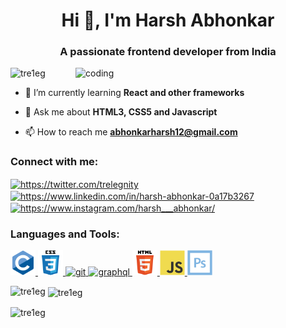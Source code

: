 <h1 align="center">Hi 👋, I'm Harsh Abhonkar</h1>
<h3 align="center">A passionate frontend developer from India</h3>

<img align="right" alt="coding" width="400" src="https://media2.giphy.com/media/qgQUggAC3Pfv687qPC/giphy.gif">

<p align="left"> <img src="https://komarev.com/ghpvc/?username=tre1eg&label=Profile%20views&color=0e75b6&style=flat" alt="tre1eg" /> </p>

- 🌱 I’m currently learning **React and other frameworks**

- 💬 Ask me about **HTML3, CSS5 and Javascript**

- 📫 How to reach me **abhonkarharsh12@gmail.com**

<h3 align="left">Connect with me:</h3>
<p align="left">
<a href="https://twitter.com/https://twitter.com/trelegnity" target="blank"><img align="center" src="https://raw.githubusercontent.com/rahuldkjain/github-profile-readme-generator/master/src/images/icons/Social/twitter.svg" alt="https://twitter.com/trelegnity" height="30" width="40" /></a>
<a href="https://linkedin.com/in/https://www.linkedin.com/in/harsh-abhonkar-0a17b3267" target="blank"><img align="center" src="https://raw.githubusercontent.com/rahuldkjain/github-profile-readme-generator/master/src/images/icons/Social/linked-in-alt.svg" alt="https://www.linkedin.com/in/harsh-abhonkar-0a17b3267" height="30" width="40" /></a>
<a href="https://instagram.com/https://www.instagram.com/harsh___abhonkar/" target="blank"><img align="center" src="https://raw.githubusercontent.com/rahuldkjain/github-profile-readme-generator/master/src/images/icons/Social/instagram.svg" alt="https://www.instagram.com/harsh___abhonkar/" height="30" width="40" /></a>
</p>

<h3 align="left">Languages and Tools:</h3>
<p align="left"> <a href="https://www.cprogramming.com/" target="_blank" rel="noreferrer"> <img src="https://raw.githubusercontent.com/devicons/devicon/master/icons/c/c-original.svg" alt="c" width="40" height="40"/> </a> <a href="https://www.w3schools.com/css/" target="_blank" rel="noreferrer"> <img src="https://raw.githubusercontent.com/devicons/devicon/master/icons/css3/css3-original-wordmark.svg" alt="css3" width="40" height="40"/> </a> <a href="https://git-scm.com/" target="_blank" rel="noreferrer"> <img src="https://www.vectorlogo.zone/logos/git-scm/git-scm-icon.svg" alt="git" width="40" height="40"/> </a> <a href="https://graphql.org" target="_blank" rel="noreferrer"> <img src="https://www.vectorlogo.zone/logos/graphql/graphql-icon.svg" alt="graphql" width="40" height="40"/> </a> <a href="https://www.w3.org/html/" target="_blank" rel="noreferrer"> <img src="https://raw.githubusercontent.com/devicons/devicon/master/icons/html5/html5-original-wordmark.svg" alt="html5" width="40" height="40"/> </a> <a href="https://developer.mozilla.org/en-US/docs/Web/JavaScript" target="_blank" rel="noreferrer"> <img src="https://raw.githubusercontent.com/devicons/devicon/master/icons/javascript/javascript-original.svg" alt="javascript" width="40" height="40"/> </a> <a href="https://www.photoshop.com/en" target="_blank" rel="noreferrer"> <img src="https://raw.githubusercontent.com/devicons/devicon/master/icons/photoshop/photoshop-line.svg" alt="photoshop" width="40" height="40"/> </a> </p>
<p><img align="left" src="https://github-readme-stats.vercel.app/api/top-langs?username=tre1eg&show_icons=true&locale=en&layout=compact" alt="tre1eg" /></p>

<p>&nbsp;<img align="center" src="https://github-readme-stats.vercel.app/api?username=tre1eg&show_icons=true&locale=en" alt="tre1eg" /></p>

<p><img align="center" src="https://github-readme-streak-stats.herokuapp.com/?user=tre1eg&" alt="tre1eg" /></p>
